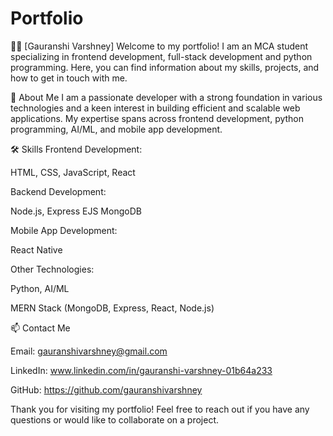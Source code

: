 # Portfolio

🧑‍💻 [Gauranshi Varshney]
Welcome to my portfolio! I am an MCA student specializing in frontend development, full-stack development and python programming. Here, you can find information about my skills, projects, and how to get in touch with me.

🌟 About Me
I am a passionate developer with a strong foundation in various technologies and a keen interest in building efficient and scalable web applications. My expertise spans across frontend development, python programming, AI/ML, and mobile app development.

🛠 Skills
Frontend Development:

HTML, CSS, JavaScript, React

Backend Development:

Node.js, Express
EJS
MongoDB

Mobile App Development:

React Native

Other Technologies:

Python, AI/ML

MERN Stack (MongoDB, Express, React, Node.js)

📫 Contact Me

Email: gauranshivarshney@gmail.com

LinkedIn: www.linkedin.com/in/gauranshi-varshney-01b64a233

GitHub: https://github.com/gauranshivarshney

Thank you for visiting my portfolio! Feel free to reach out if you have any questions or would like to collaborate on a project.
